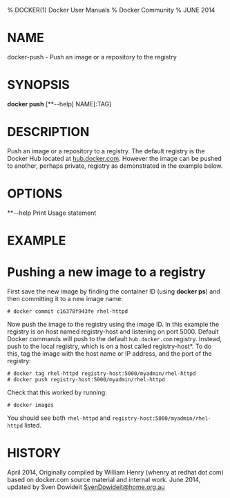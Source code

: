 % DOCKER(1) Docker User Manuals
% Docker Community
% JUNE 2014
# NAME
docker-push - Push an image or a repository to the registry

# SYNOPSIS
**docker push** [**--help] NAME[:TAG]

# DESCRIPTION
Push an image or a repository to a registry. The default registry is the Docker 
Hub located at [hub.docker.com](https://hub.docker.com/). However the 
image can be pushed to another, perhaps private, registry as demonstrated in 
the example below.

# OPTIONS

**--help  Print Usage statement

# EXAMPLE

# Pushing a new image to a registry

First save the new image by finding the container ID (using **docker ps**)
and then committing it to a new image name:

    # docker commit c16378f943fe rhel-httpd

Now push the image to the registry using the image ID. In this example
the registry is on host named registry-host and listening on port 5000.
Default Docker commands will push to the default `hub.docker.com`
registry. Instead, push to the local registry, which is on a host called
registry-host*. To do this, tag the image with the host name or IP
address, and the port of the registry:

    # docker tag rhel-httpd registry-host:5000/myadmin/rhel-httpd
    # docker push registry-host:5000/myadmin/rhel-httpd

Check that this worked by running:

    # docker images

You should see both `rhel-httpd` and `registry-host:5000/myadmin/rhel-httpd`
listed.

# HISTORY
April 2014, Originally compiled by William Henry (whenry at redhat dot com)
based on docker.com source material and internal work.
June 2014, updated by Sven Dowideit <SvenDowideit@home.org.au>
